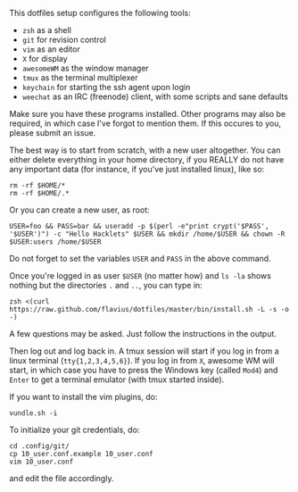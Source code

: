 This dotfiles setup configures the following tools:

* `zsh` as a shell
* `git` for revision control
* `vim` as an editor
* `X` for display
* `awesomeWM` as the window manager
* `tmux` as the terminal multiplexer
* `keychain` for starting the ssh agent upon login
* `weechat` as an IRC (freenode) client, with some scripts and sane defaults

Make sure you have these programs installed. Other programs may also be
required, in which case I've forgot to mention them. If this occures to you,
please submit an issue.

The best way is to start from scratch, with a new user altogether. You can
either delete everything in your home directory, if you REALLY do not have
any important data (for instance, if you've just installed linux), like so:

    rm -rf $HOME/*
    rm -rf $HOME/.*

Or you can create a new user, as root:

    USER=foo && PASS=bar && useradd -p $(perl -e"print crypt('$PASS', '$USER')") -c "Hello Hacklets" $USER && mkdir /home/$USER && chown -R $USER:users /home/$USER

Do not forget to set the variables `USER` and `PASS` in the above command.

Once you're logged in as user `$USER` (no matter how) and `ls -la` shows nothing but the
directories `.` and `..`, you can type in:

    zsh <(curl https://raw.github.com/flavius/dotfiles/master/bin/install.sh -L -s -o -)

A few questions may be asked. Just follow the instructions in the output.

Then log out and log back in. A tmux session will start if you log in from a
linux terminal (`tty{1,2,3,4,5,6}`). If you log in from `X`, awesome WM will
start, in which case you have to press the Windows key (called `Mod4`) and
`Enter` to get a terminal emulator (with tmux started inside).

If you want to install the vim plugins, do:

    vundle.sh -i

To initialize your git credentials, do:

    cd .config/git/
    cp 10_user.conf.example 10_user.conf
    vim 10_user.conf

and edit the file accordingly.
